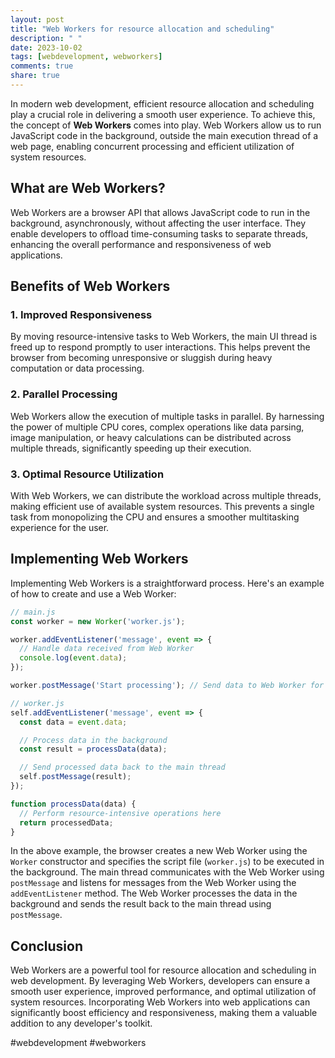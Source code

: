 ```yaml
---
layout: post
title: "Web Workers for resource allocation and scheduling"
description: " "
date: 2023-10-02
tags: [webdevelopment, webworkers]
comments: true
share: true
---
```


In modern web development, efficient resource allocation and scheduling play a crucial role in delivering a smooth user experience. To achieve this, the concept of **Web Workers** comes into play. Web Workers allow us to run JavaScript code in the background, outside the main execution thread of a web page, enabling concurrent processing and efficient utilization of system resources.

## What are Web Workers?

Web Workers are a browser API that allows JavaScript code to run in the background, asynchronously, without affecting the user interface. They enable developers to offload time-consuming tasks to separate threads, enhancing the overall performance and responsiveness of web applications.

## Benefits of Web Workers

### 1. Improved Responsiveness
By moving resource-intensive tasks to Web Workers, the main UI thread is freed up to respond promptly to user interactions. This helps prevent the browser from becoming unresponsive or sluggish during heavy computation or data processing.

### 2. Parallel Processing
Web Workers allow the execution of multiple tasks in parallel. By harnessing the power of multiple CPU cores, complex operations like data parsing, image manipulation, or heavy calculations can be distributed across multiple threads, significantly speeding up their execution.

### 3. Optimal Resource Utilization
With Web Workers, we can distribute the workload across multiple threads, making efficient use of available system resources. This prevents a single task from monopolizing the CPU and ensures a smoother multitasking experience for the user.

## Implementing Web Workers

Implementing Web Workers is a straightforward process. Here's an example of how to create and use a Web Worker:

```javascript
// main.js
const worker = new Worker('worker.js');

worker.addEventListener('message', event => {
  // Handle data received from Web Worker
  console.log(event.data);
});

worker.postMessage('Start processing'); // Send data to Web Worker for processing
```

```javascript
// worker.js
self.addEventListener('message', event => {
  const data = event.data;

  // Process data in the background
  const result = processData(data);

  // Send processed data back to the main thread
  self.postMessage(result);
});

function processData(data) {
  // Perform resource-intensive operations here
  return processedData;
}
```

In the above example, the browser creates a new Web Worker using the `Worker` constructor and specifies the script file (`worker.js`) to be executed in the background. The main thread communicates with the Web Worker using `postMessage` and listens for messages from the Web Worker using the `addEventListener` method. The Web Worker processes the data in the background and sends the result back to the main thread using `postMessage`.

## Conclusion

Web Workers are a powerful tool for resource allocation and scheduling in web development. By leveraging Web Workers, developers can ensure a smooth user experience, improved performance, and optimal utilization of system resources. Incorporating Web Workers into web applications can significantly boost efficiency and responsiveness, making them a valuable addition to any developer's toolkit.

#webdevelopment #webworkers